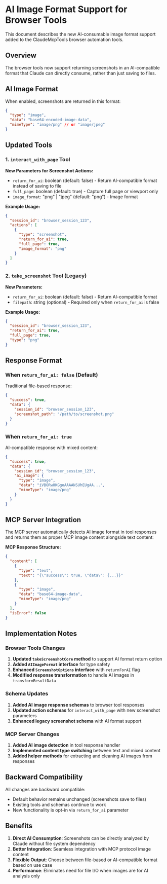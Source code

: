 # AI Image Format Support for Browser Tools

This document describes the new AI-consumable image format support added to the ClaudeMcpTools browser automation tools.

## Overview

The browser tools now support returning screenshots in an AI-compatible format that Claude can directly consume, rather than just saving to files.

## AI Image Format

When enabled, screenshots are returned in this format:

```json
{
  "type": "image",
  "data": "base64-encoded-image-data",
  "mimeType": "image/png" // or "image/jpeg"
}
```

## Updated Tools

### 1. `interact_with_page` Tool

**New Parameters for Screenshot Actions:**
- `return_for_ai`: boolean (default: false) - Return AI-compatible format instead of saving to file
- `full_page`: boolean (default: true) - Capture full page or viewport only  
- `image_format`: "png" | "jpeg" (default: "png") - Image format

**Example Usage:**
```json
{
  "session_id": "browser_session_123",
  "actions": [
    {
      "type": "screenshot",
      "return_for_ai": true,
      "full_page": true,
      "image_format": "png"
    }
  ]
}
```

### 2. `take_screenshot` Tool (Legacy)

**New Parameters:**
- `return_for_ai`: boolean (default: false) - Return AI-compatible format
- `filepath`: string (optional) - Required only when `return_for_ai` is false

**Example Usage:**
```json
{
  "session_id": "browser_session_123",
  "return_for_ai": true,
  "full_page": true,
  "type": "png"
}
```

## Response Format

### When `return_for_ai: false` (Default)
Traditional file-based response:
```json
{
  "success": true,
  "data": {
    "session_id": "browser_session_123",
    "screenshot_path": "/path/to/screenshot.png"
  }
}
```

### When `return_for_ai: true`
AI-compatible response with mixed content:
```json
{
  "success": true,
  "data": {
    "session_id": "browser_session_123",
    "ai_image": {
      "type": "image", 
      "data": "iVBORw0KGgoAAAANSUhEUgAA...",
      "mimeType": "image/png"
    }
  }
}
```

## MCP Server Integration

The MCP server automatically detects AI image format in tool responses and returns them as proper MCP image content alongside text content:

**MCP Response Structure:**
```json
{
  "content": [
    {
      "type": "text",
      "text": "{\"success\": true, \"data\": {...}}"
    },
    {
      "type": "image",
      "data": "base64-image-data",
      "mimeType": "image/png"
    }
  ],
  "isError": false
}
```

## Implementation Notes

### Browser Tools Changes
1. **Updated `takeScreenshotCore` method** to support AI format return option
2. **Added `AIImageFormat` interface** for type safety
3. **Enhanced `ScreenshotOptions` interface** with `returnForAI` flag
4. **Modified response transformation** to handle AI images in `transformResultData`

### Schema Updates
1. **Added AI image response schemas** to browser tool responses
2. **Updated action schemas** for `interact_with_page` with new screenshot parameters
3. **Enhanced legacy screenshot schema** with AI format support

### MCP Server Changes
1. **Added AI image detection** in tool response handler
2. **Implemented content type switching** between text and mixed content
3. **Added helper methods** for extracting and cleaning AI images from responses

## Backward Compatibility

All changes are backward compatible:
- Default behavior remains unchanged (screenshots save to files)
- Existing tools and schemas continue to work
- New functionality is opt-in via `return_for_ai` parameter

## Benefits

1. **Direct AI Consumption**: Screenshots can be directly analyzed by Claude without file system dependency
2. **Better Integration**: Seamless integration with MCP protocol image content
3. **Flexible Output**: Choose between file-based or AI-compatible format based on use case
4. **Performance**: Eliminates need for file I/O when images are for AI analysis only